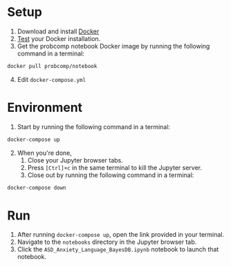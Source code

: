 # Setup
1. Download and install [Docker](https://docs.docker.com/install/#supported-platforms)
2. [Test](https://docs.docker.com/get-started/#test-docker-version) your Docker installation.
3. Get the probcomp notebook Docker image by running the following command in a terminal:
```sh
docker pull probcomp/notebook
```
4. Edit `docker-compose.yml`

# Environment
1. Start by running the following command in a terminal:
```sh
docker-compose up
```
2. When you're done,
    1. Close your Jupyter browser tabs.
    2. Press `[Ctrl]+c` in the same terminal to kill the Jupyter server.
    3. Close out by running the following command in a terminal:
```sh
docker-compose down
```

# Run
1. After running `docker-compose up`, open the link provided in your terminal.
2. Navigate to the `notebooks` directory in the Jupyter browser tab.
3. Click the `ASD_Anxiety_Language_BayesDB.ipynb` notebook to launch that notebook.
